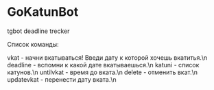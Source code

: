# GoKatunBot
tgbot deadline trecker 

Список команды:


vkat - начни вкатываться! Введи дату к которой хочешь вкатитья.\n
deadline - вспомни к какой дате вкатываешься.\n
katuni - список катунов.\n
untilvkat - время до вката.\n
delete - отменить вкат.\n
updatevkat - перенести дату вката.\n
